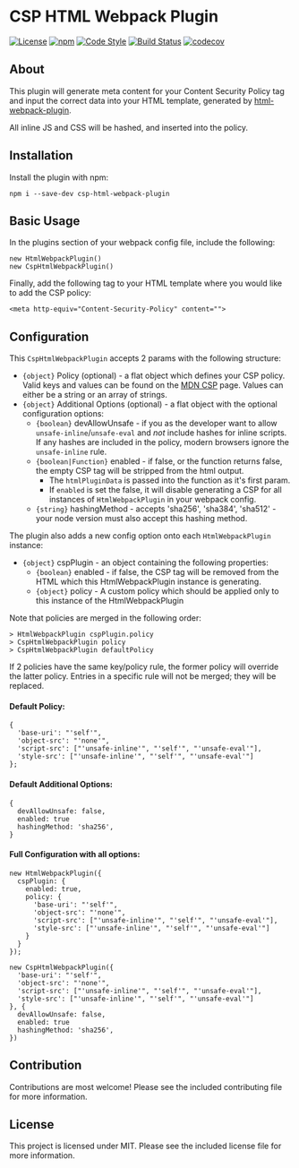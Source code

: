 # CSP HTML Webpack Plugin

[![License](https://img.shields.io/badge/license-MIT-blue.svg)](https://github.com/slackhq/csp-html-webpack-plugin/blob/master/LICENSE)
[![npm](https://img.shields.io/npm/v/csp-html-webpack-plugin.svg)](https://www.npmjs.com/package/csp-html-webpack-plugin)
[![Code Style](https://img.shields.io/badge/code%20style-prettier-brightgreen.svg)](https://github.com/prettier/prettier)
[![Build Status](https://travis-ci.org/slackhq/csp-html-webpack-plugin.svg?branch=master)](https://travis-ci.org/slackhq/csp-html-webpack-plugin)
[![codecov](https://codecov.io/gh/slackhq/csp-html-webpack-plugin/branch/master/graph/badge.svg?token=cBemDmnz85)](https://codecov.io/gh/slackhq/csp-html-webpack-plugin)

## About

This plugin will generate meta content for your Content Security Policy tag and input the correct data into your HTML template, generated by [html-webpack-plugin](https://github.com/jantimon/html-webpack-plugin/).

All inline JS and CSS will be hashed, and inserted into the policy.


## Installation

Install the plugin with npm:
```
npm i --save-dev csp-html-webpack-plugin
```

## Basic Usage

In the plugins section of your webpack config file, include the following:

```
new HtmlWebpackPlugin()
new CspHtmlWebpackPlugin()
```

Finally, add the following tag to your HTML template where you would like to add the CSP policy:
```
<meta http-equiv="Content-Security-Policy" content="">
```

## Configuration

This `CspHtmlWebpackPlugin` accepts 2 params with the following structure:
* `{object}` Policy (optional) - a flat object which defines your CSP policy. Valid keys and values can be found on the [MDN CSP](https://developer.mozilla.org/en-US/docs/Web/HTTP/Headers/Content-Security-Policy) page. Values can either be a string or an array of strings.
* `{object}` Additional Options (optional) - a flat object with the optional configuration options:
  * `{boolean}` devAllowUnsafe - if you as the developer want to allow `unsafe-inline`/`unsafe-eval` and _not_ include hashes for inline scripts. If any hashes are included in the policy, modern browsers ignore the `unsafe-inline` rule.
  * `{boolean|Function}` enabled - if false, or the function returns false, the empty CSP tag will be stripped from the html output. 
    * The `htmlPluginData` is passed into the function as it's first param.
    * If `enabled` is set the false, it will disable generating a CSP for all instances of `HtmlWebpackPlugin` in your webpack config.
  * `{string}` hashingMethod - accepts 'sha256', 'sha384', 'sha512' - your node version must also accept this hashing method.

The plugin also adds a new config option onto each `HtmlWebpackPlugin` instance:
* `{object}` cspPlugin - an object containing the following properties:
  * `{boolean}` enabled - if false, the CSP tag will be removed from the HTML which this HtmlWebpackPlugin instance is generating.
  * `{object}` policy - A custom policy which should be applied only to this instance of the HtmlWebpackPlugin

Note that policies are merged in the following order:
```
> HtmlWebpackPlugin cspPlugin.policy
> CspHtmlWebpackPlugin policy
> CspHtmlWebpackPlugin defaultPolicy
```

If 2 policies have the same key/policy rule, the former policy will override the latter policy. Entries in a specific rule will not be merged; they will be replaced.

#### Default Policy:

```
{
  'base-uri': "'self'",
  'object-src': "'none'",
  'script-src': ["'unsafe-inline'", "'self'", "'unsafe-eval'"],
  'style-src': ["'unsafe-inline'", "'self'", "'unsafe-eval'"]
};
```

#### Default Additional Options:

```
{
  devAllowUnsafe: false,
  enabled: true
  hashingMethod: 'sha256',
}
```

#### Full Configuration with all options:
```
new HtmlWebpackPlugin({
  cspPlugin: {
    enabled: true,
    policy: {
      'base-uri': "'self'",
      'object-src': "'none'",
      'script-src': ["'unsafe-inline'", "'self'", "'unsafe-eval'"],
      'style-src': ["'unsafe-inline'", "'self'", "'unsafe-eval'"]
    }
  }
});

new CspHtmlWebpackPlugin({
  'base-uri': "'self'",
  'object-src': "'none'",
  'script-src': ["'unsafe-inline'", "'self'", "'unsafe-eval'"],
  'style-src': ["'unsafe-inline'", "'self'", "'unsafe-eval'"]
}, {
  devAllowUnsafe: false,
  enabled: true
  hashingMethod: 'sha256',
})
```

## Contribution

Contributions are most welcome! Please see the included contributing file for more information.

## License

This project is licensed under MIT. Please see the included license file for more information.
